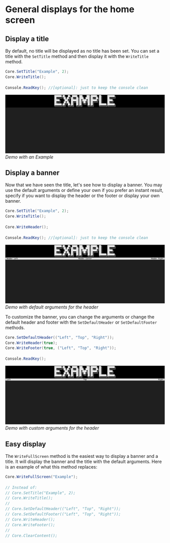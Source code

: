 # General displays for the home screen

## Display a title

By default, no title will be displayed as no title has been set. You can set a title with the `SetTitle` method and then display it with the `WriteTitle` method.

```csharp
Core.SetTitle("Example", 2);
Core.WriteTitle();

Console.ReadKey(); //[optional]: just to keep the console clean
```

![title](../assets/images/png/legacy/title.png)
*Demo with an Example*

## Display a banner

Now that we have seen the title, let's see how to display a banner. You may use the default arguments or define your own if you prefer an instant result, specify if you want to display the header or the footer or display your own banner.

```csharp
Core.SetTitle("Example", 2);
Core.WriteTitle();

Core.WriteHeader();

Console.ReadKey(); //[optional]: just to keep the console clean
```

![banner](../assets/images/png/legacy/banner.png)
*Demo with default arguments for the header*

To customize the banner, you can change the arguments or change the default header and footer with the `SetDefaultHeader` or `SetDefaultFooter` methods.

```csharp
Core.SetDefaultHeader(("Left", "Top", "Right"));
Core.WriteHeader(true);
Core.WriteFooter(true, ("Left", "Top", "Right"));

Console.ReadKey();
```

![banner2](../assets/images/png/legacy/banner_customize.png)
*Demo with custom arguments for the header*

## Easy display

The `WriteFullScreen` method is the easiest way to display a banner and a title. It will display the banner and the title with the default arguments. Here is an example of what this method replaces:

```csharp
Core.WriteFullScreen("Example");

// Instead of:
// Core.SetTitle("Example", 2);
// Core.WriteTitle();
// 
// Core.SetDefaultHeader(("Left", "Top", "Right"));
// Core.SetDefaultFooter(("Left", "Top", "Right"));
// Core.WriteHeader();
// Core.WriteFooter();
// 
// Core.ClearContent();
```
